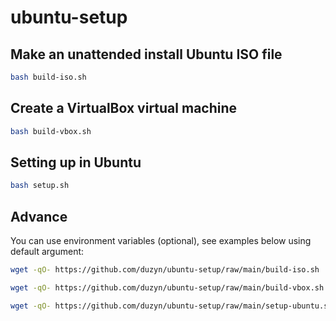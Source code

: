 # ubuntu-setup

## Make an unattended install Ubuntu ISO file

```bash
bash build-iso.sh
```

## Create a VirtualBox virtual machine

```bash
bash build-vbox.sh
```

## Setting up in Ubuntu

```bash
bash setup.sh
```

## Advance

You can use environment variables (optional), see examples below using default argument:

```bash
wget -qO- https://github.com/duzyn/ubuntu-setup/raw/main/build-iso.sh | DEBUG="false" ISO_URL="https://mirrors.ustc.edu.cn/ubuntu-cdimage/xubuntu/releases/20.04.6/release/xubuntu-20.04.6-desktop-amd64.iso" USERNAME="john" PASSWORD="111111" FULL_NAME="John Doe" HOST="xubuntu" DOMAIN="xubuntu.guest.virtualbox.org" LOCALE="zh_CN" TIMEZONE="Asia/Shanghai" bash
```

```bash
wget -qO- https://github.com/duzyn/ubuntu-setup/raw/main/build-vbox.sh | DEBUG="false" ISO_URL="https://mirrors.ustc.edu.cn/ubuntu-cdimage/xubuntu/releases/20.04.6/release/xubuntu-20.04.6-desktop-amd64.iso" VBOX_NAME="xubuntu-20.04.6-desktop-amd64" VBOX_OS_TYPE="Ubuntu_64" VBOX_CPU_NUMBER="2" VBOX_MEMORY="2048" VBOX_VRAM="128" VBOX_HDD_SIZE="61440" VBOX_HDD_FORMAT="VDI" bash
```

```bash
wget -qO- https://github.com/duzyn/ubuntu-setup/raw/main/setup-ubuntu.sh | DEBUG="false" VTOYBOOT="false" LOCALE="zh_CN" APT_MIRROR="mirrors.ustc.edu.cn" NPM_REGISTRY_MIRROR="https://registry.npmmirror.com" bash
```
